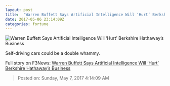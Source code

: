 ```yaml
---
layout: post
title:  "Warren Buffett Says Artificial Intelligence Will ‘Hurt’ Berkshire Hathaway’s Business"
date: 2017-05-06 23:14:09Z
categories: fortune
---
```


![Warren Buffett Says Artificial Intelligence Will ‘Hurt’ Berkshire Hathaway’s Business](https://fortunedotcom.files.wordpress.com/2017/05/679722870.jpg?w=720)

Self-driving cars could be a double whammy.


Full story on F3News: [Warren Buffett Says Artificial Intelligence Will ‘Hurt’ Berkshire Hathaway’s Business](http://www.f3nws.com/n/qs4vCD)

> Posted on: Sunday, May 7, 2017 4:14:09 AM
